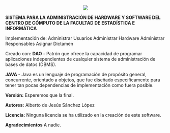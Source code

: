 <p align="center">
  <SGCC---FEI>
</p>

<p align="center">
  <img src="https://i.imgur.com/ZxrjOhz.png">
</p>


**SISTEMA PARA LA ADMINISTRACIÓN DE HARDWARE Y
SOFTWARE DEL CENTRO DE CÓMPUTO DE LA FACULTAD DE
ESTADÍSTICA E INFORMÁTICA**

Implementación de:
Administrar Usuarios
Administrar Hardware
Administrar Responsables
Asignar Dictamen

Creado con:
**DAO -** 
Patrón que ofrece la capacidad de programar aplicaciones 
independientes de cualquier sistema de administración de
bases de datos (DBMS).

**JAVA -**
Java es un lenguaje de programación de propósito general, 
concurrente, orientado a objetos, que fue diseñado específicamente
para tener tan pocas dependencias de implementación como fuera posible.

**Versión:**
Esperemos que la final.

**Autores:**
Alberto de Jesús Sánchez López

**Licencia:**
Ninguna licencia se ha utilizado en la creación de este software.

**Agradecimientos**
A nadie. 
